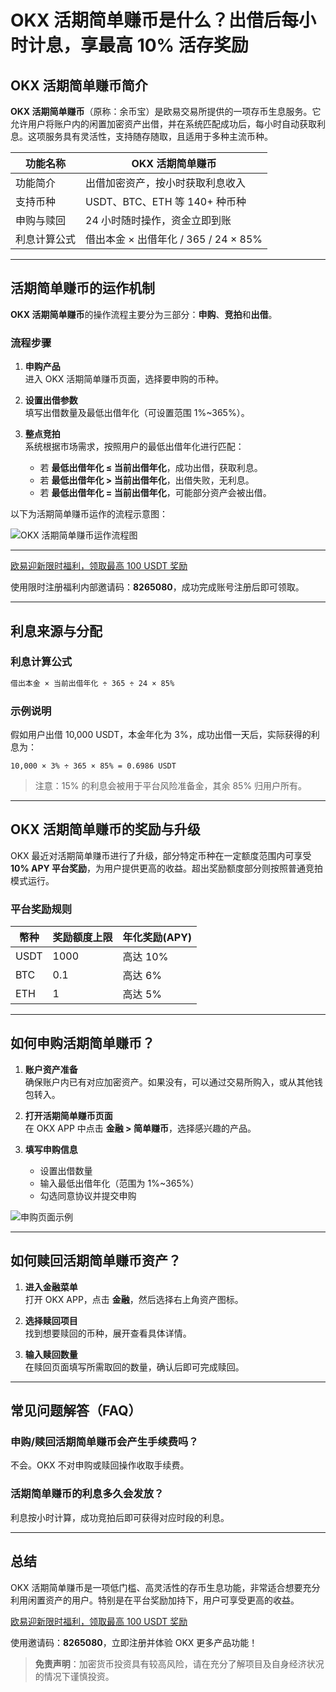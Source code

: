 
# OKX 活期简单赚币是什么？出借后每小时计息，享最高 10% 活存奖励



## OKX 活期简单赚币简介

**OKX 活期简单赚币**（原称：余币宝）是欧易交易所提供的一项存币生息服务。它允许用户将账户内的闲置加密资产出借，并在系统匹配成功后，每小时自动获取利息。这项服务具有灵活性，支持随存随取，且适用于多种主流币种。

| 功能名称       | OKX 活期简单赚币                       |
| -------------- | -------------------------------------- |
| 功能简介       | 出借加密资产，按小时获取利息收入       |
| 支持币种       | USDT、BTC、ETH 等 140+ 种币种         |
| 申购与赎回     | 24 小时随时操作，资金立即到账         |
| 利息计算公式   | 借出本金 × 出借年化 / 365 / 24 × 85%  |

---

## 活期简单赚币的运作机制

**OKX 活期简单赚币**的操作流程主要分为三部分：**申购**、**竞拍**和**出借**。

### 流程步骤

1. **申购产品**  
   进入 OKX 活期简单赚币页面，选择要申购的币种。
   
2. **设置出借参数**  
   填写出借数量及最低出借年化（可设置范围 1%~365%）。

3. **整点竞拍**  
   系统根据市场需求，按照用户的最低出借年化进行匹配：
   - 若 **最低出借年化 ≤ 当前出借年化**，成功出借，获取利息。
   - 若 **最低出借年化 > 当前出借年化**，出借失败，无利息。
   - 若 **最低出借年化 = 当前出借年化**，可能部分资产会被出借。

以下为活期简单赚币运作的流程示意图：

![OKX 活期简单赚币运作流程图](https://digitalyoming.com/wp-content/uploads/OKX-flexible-simple-earn-02.png)

---
[欧易迎新限时福利，领取最高 100 USDT 奖励](https://bit.ly/OKXe)

使用限时注册福利内部邀请码：**8265080**，成功完成账号注册后即可领取。

---

## 利息来源与分配

### 利息计算公式

```markdown
借出本金 × 当前出借年化 ÷ 365 ÷ 24 × 85%
```

### 示例说明

假如用户出借 10,000 USDT，本金年化为 3%，成功出借一天后，实际获得的利息为：

```
10,000 × 3% ÷ 365 × 85% = 0.6986 USDT
```

> 注意：15% 的利息会被用于平台风险准备金，其余 85% 归用户所有。

---

## OKX 活期简单赚币的奖励与升级

OKX 最近对活期简单赚币进行了升级，部分特定币种在一定额度范围内可享受 **10% APY 平台奖励**，为用户提供更高的收益。超出奖励额度部分则按照普通竞拍模式运行。

### 平台奖励规则

| 幣种    | 奖励额度上限 | 年化奖励(APY) |
| ------- | ------------ | ------------- |
| USDT    | 1000         | 高达 10%      |
| BTC     | 0.1          | 高达 6%       |
| ETH     | 1            | 高达 5%       |

---

## 如何申购活期简单赚币？

1. **账户资产准备**  
   确保账户内已有对应加密资产。如果没有，可以通过交易所购入，或从其他钱包转入。

2. **打开活期简单赚币页面**  
   在 OKX APP 中点击 **金融 > 简单赚币**，选择感兴趣的产品。

3. **填写申购信息**  
   - 设置出借数量
   - 输入最低出借年化（范围为 1%~365%）
   - 勾选同意协议并提交申购

![申购页面示例](https://digitalyoming.com/wp-content/uploads/OKX-flexible-simple-earn-03.png)

---

## 如何赎回活期简单赚币资产？

1. **进入金融菜单**  
   打开 OKX APP，点击 **金融**，然后选择右上角资产图标。

2. **选择赎回项目**  
   找到想要赎回的币种，展开查看具体详情。

3. **输入赎回数量**  
   在赎回页面填写所需取回的数量，确认后即可完成赎回。

---

## 常见问题解答（FAQ）

### 申购/赎回活期简单赚币会产生手续费吗？

不会。OKX 不对申购或赎回操作收取手续费。

### 活期简单赚币的利息多久会发放？

利息按小时计算，成功竞拍后即可获得对应时段的利息。

---

## 总结

OKX 活期简单赚币是一项低门槛、高灵活性的存币生息功能，非常适合想要充分利用闲置资产的用户。特别是在平台奖励加持下，用户可享受更高的收益。

[欧易迎新限时福利，领取最高 100 USDT 奖励](https://bit.ly/OKXe)

使用邀请码：**8265080**，立即注册并体验 OKX 更多产品功能！

> **免责声明**：加密货币投资具有较高风险，请在充分了解项目及自身经济状况的情况下谨慎投资。
